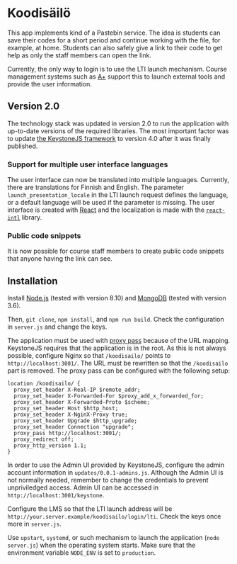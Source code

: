 # Koodisäilö

This app implements kind of a Pastebin service. The idea is students can save their codes for a short period
and continue working with the file, for example, at home. Students can also safely give a link to their code
to get help as only the staff members can open the link.

Currently, the only way to login is to use the LTI launch mechanism. Course management systems such as [A+](https://github.com/Aalto-LeTech/a-plus)
support this to launch external tools and provide the user information.

## Version 2.0

The technology stack was updated in version 2.0 to run the application with up-to-date versions of the required
libraries. The most important factor was to update [the KeystoneJS framework](https://github.com/keystonejs/keystone)
to version 4.0 after it was finally published.

### Support for multiple user interface languages

The user interface can now be translated into multiple languages. Currently, there are translations for Finnish
and English. The parameter `launch_presentation_locale` in the LTI launch request defines the language, or a default
language will be used if the parameter is missing. The user interface is created with [React](https://reactjs.org/)
and the localization is made with the [`react-intl`](https://github.com/yahoo/react-intl) library.

### Public code snippets

It is now possible for course staff members to create public code snippets that anyone having the link can see.

## Installation

Install [Node.js](https://nodejs.org/en/download/) (tested with version 8.10) and [MongoDB](https://www.mongodb.com/download-center)
(tested with version 3.6).

Then, `git clone`, `npm install`, and `npm run build`. Check the configuration in `server.js` and change the keys.

The application must be used with [proxy pass](http://nginx.org/en/docs/http/ngx_http_proxy_module.html) because of
the URL mapping. KeystoneJS requires that the application is in the root. As this is not always possible, configure
Nginx so that `/koodisailo/` points to `http://localhost:3001/`. The URL must be rewritten so that the `/koodisailo`
part is removed. The proxy pass can be configured with the following setup:

```
location /koodisailo/ {
  proxy_set_header X-Real-IP $remote_addr;
  proxy_set_header X-Forwarded-For $proxy_add_x_forwarded_for;
  proxy_set_header X-Forwarded-Proto $scheme;
  proxy_set_header Host $http_host;
  proxy_set_header X-NginX-Proxy true;
  proxy_set_header Upgrade $http_upgrade;
  proxy_set_header Connection "upgrade";
  proxy_pass http://localhost:3001/;
  proxy_redirect off;
  proxy_http_version 1.1;
}
```

In order to use the Admin UI provided by KeystoneJS, configure the admin account information in `updates/0.0.1-admins.js`.
Although the Admin UI is not normally needed, remember to change the credentials to prevent unpriviledged access.
Admin UI can be accessed in `http://localhost:3001/keystone`.

Configure the LMS so that the LTI launch address will be `http://your.server.example/koodisailo/login/lti`.
Check the keys once more in `server.js`.

Use `upstart`, `systemd`, or such mechanism to launch the application (`node server.js`) when the operating
system starts. Make sure that the environment variable `NODE_ENV` is set to `production`.
